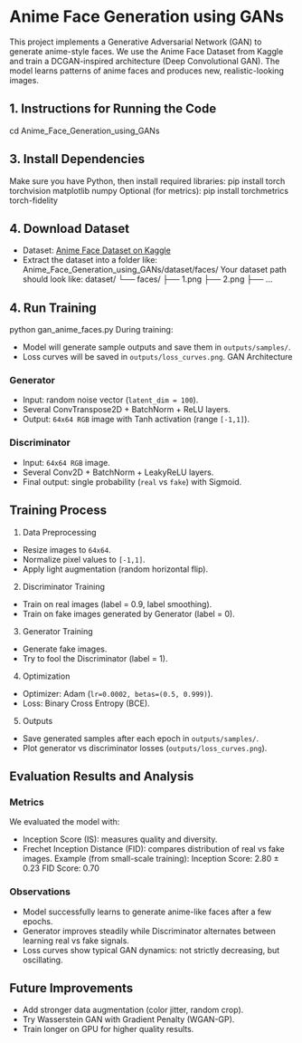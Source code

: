 # Anime Face Generation using GANs 

This project implements a Generative Adversarial Network (GAN) to generate anime-style faces. 
We use the Anime Face Dataset from Kaggle and train a DCGAN-inspired architecture (Deep Convolutional GAN). 
The model learns patterns of anime faces and produces new, realistic-looking images. 

## 1. Instructions for Running the Code 
cd Anime_Face_Generation_using_GANs

## 3. Install Dependencies 
Make sure you have Python, then install required libraries: 
pip install torch torchvision matplotlib numpy 
Optional (for metrics): 
pip install torchmetrics torch-fidelity 

## 4. Download Dataset 
- Dataset: [Anime Face Dataset on Kaggle](https://www.kaggle.com/splcher/animefacedataset) 
- Extract the dataset into a folder like: 
Anime_Face_Generation_using_GANs/dataset/faces/ 
Your dataset path should look like: 
dataset/ 
└── faces/ 
├── 1.png 
├── 2.png 
├── ... 

## 4. Run Training 
python gan_anime_faces.py 
During training: 
- Model will generate sample outputs and save them in `outputs/samples/`. 
- Loss curves will be saved in `outputs/loss_curves.png`. 
GAN Architecture 
### Generator 
- Input: random noise vector (`latent_dim = 100`). 
- Several ConvTranspose2D + BatchNorm + ReLU layers. 
- Output: `64x64 RGB` image with Tanh activation (range `[-1,1]`). 
### Discriminator 
- Input: `64x64 RGB` image. 
- Several Conv2D + BatchNorm + LeakyReLU layers. 
- Final output: single probability (`real` vs `fake`) with Sigmoid. 
## Training Process 
1. Data Preprocessing 
- Resize images to `64x64`. 
- Normalize pixel values to `[-1,1]`. 
- Apply light augmentation (random horizontal flip). 
2. Discriminator Training 
- Train on real images (label = 0.9, label smoothing). 
- Train on fake images generated by Generator (label = 0). 
3. Generator Training
- Generate fake images. 
- Try to fool the Discriminator (label = 1). 
4. Optimization 
- Optimizer: Adam (`lr=0.0002, betas=(0.5, 0.999)`). 
- Loss: Binary Cross Entropy (BCE). 
5. Outputs 
- Save generated samples after each epoch in `outputs/samples/`. 
- Plot generator vs discriminator losses (`outputs/loss_curves.png`). 
## Evaluation Results and Analysis 
### Metrics 
We evaluated the model with: 
- Inception Score (IS): measures quality and diversity. 
- Frechet Inception Distance (FID): compares distribution of real vs fake images. 
Example (from small-scale training): 
 Inception Score: 2.80 ± 0.23
 FID Score: 0.70
### Observations 
- Model successfully learns to generate anime-like faces after a few epochs. 
- Generator improves steadily while Discriminator alternates between learning real vs fake signals. 
- Loss curves show typical GAN dynamics: not strictly decreasing, but oscillating. 
## Future Improvements 
- Add stronger data augmentation (color jitter, random crop). 
- Try Wasserstein GAN with Gradient Penalty (WGAN-GP). 
- Train longer on GPU for higher quality results. 

